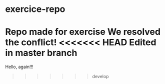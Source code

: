 # exercice-repo
Repo made for exercise
We resolved the conflict!
<<<<<<< HEAD
Edited in master branch
=======
Hello, again!!!
>>>>>>> develop
